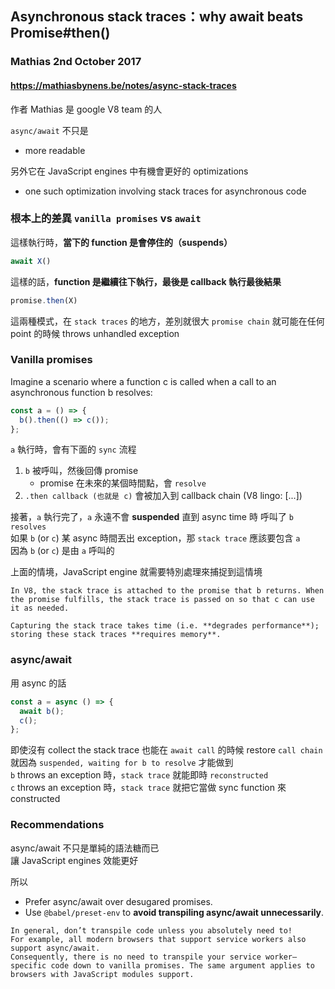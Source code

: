 ## Asynchronous stack traces：why await beats Promise#then()
### Mathias 2nd October 2017
#### https://mathiasbynens.be/notes/async-stack-traces

作者 Mathias 是 google V8 team 的人

`async/await` 不只是
- more readable

另外它在 JavaScript engines 中有機會更好的 optimizations
- one such optimization involving stack traces for asynchronous code

### 根本上的差異 `vanilla promises` vs `await`

這樣執行時，**當下的 function 是會停住的（suspends）**
```js
await X()
```

這樣的話，**function 是繼續往下執行，最後是 callback 執行最後結果**
```js
promise.then(X)
```

這兩種模式，在 `stack traces` 的地方，差別就很大
`promise chain` 就可能在任何 point 的時候 throws unhandled exception  

### Vanilla promises
Imagine a scenario where a function c is called when a call to an asynchronous function b resolves:

```js
const a = () => {
  b().then(() => c());
};
```
`a` 執行時，會有下面的 `sync` 流程
1. `b` 被呼叫，然後回傳 promise
    - promise 在未來的某個時間點，會 `resolve`
2. `.then callback (也就是 c)` 會被加入到 callback chain (V8 lingo: [...])  

接著，`a` 執行完了，`a` 永遠不會 **suspended** 直到 async time 時 呼叫了 `b resolves`  
如果 `b` (or `c`) 某 async 時間丟出 exception，那 `stack trace` 應該要包含 `a`  
因為 `b` (or `c`) 是由 `a` 呼叫的  

上面的情境，JavaScript engine 就需要特別處理來捕捉到這情境  

```
In V8, the stack trace is attached to the promise that b returns. When the promise fulfills, the stack trace is passed on so that c can use it as needed.

Capturing the stack trace takes time (i.e. **degrades performance**); storing these stack traces **requires memory**.
```

### async/await
用 async 的話
```js
const a = async () => {
  await b();
  c();
};
```

即使沒有 collect the stack trace 也能在 `await call` 的時候 restore `call chain`  
就因為 `suspended, waiting for b to resolve` 才能做到  
`b` throws an exception 時，`stack trace` 就能即時 `reconstructed`  
`c` throws an exception 時，`stack trace` 就把它當做 sync function 來 constructed  


### Recommendations
async/await 不只是單純的語法糖而已  
讓 JavaScript engines 效能更好  

所以
-  Prefer async/await over desugared promises.
- Use `@babel/preset-env` to **avoid transpiling async/await unnecessarily**.

```
In general, don’t transpile code unless you absolutely need to!  
For example, all modern browsers that support service workers also support async/await.  
Consequently, there is no need to transpile your service worker–specific code down to vanilla promises. The same argument applies to browsers with JavaScript modules support.
```